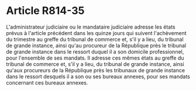 # Article R814-35

L'administrateur judiciaire ou le mandataire judiciaire adresse les états prévus à l'article précédent dans les quinze jours qui suivent l'achèvement du trimestre au greffe du tribunal de commerce et, s'il y a lieu, du tribunal de grande instance, ainsi qu'au procureur de la République près le tribunal de grande instance dans le ressort duquel il a son domicile professionnel, pour l'ensemble de ses mandats. Il adresse ces mêmes états au greffe du tribunal de commerce et, s'il y a lieu, du tribunal de grande instance, ainsi qu'aux procureurs de la République près les tribunaux de grande instance dans le ressort desquels il a son ou ses bureaux annexes, pour ses mandats concernant ces bureaux annexes.
